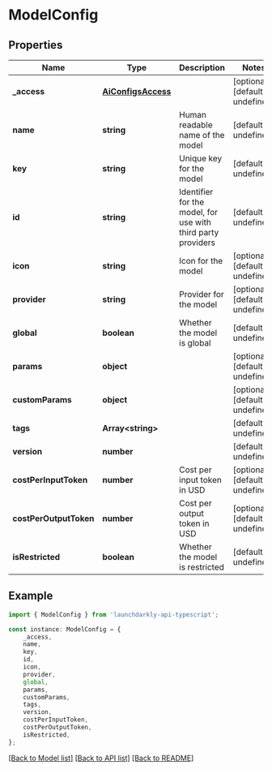 # ModelConfig


## Properties

Name | Type | Description | Notes
------------ | ------------- | ------------- | -------------
**_access** | [**AiConfigsAccess**](AiConfigsAccess.md) |  | [optional] [default to undefined]
**name** | **string** | Human readable name of the model | [default to undefined]
**key** | **string** | Unique key for the model | [default to undefined]
**id** | **string** | Identifier for the model, for use with third party providers | [default to undefined]
**icon** | **string** | Icon for the model | [optional] [default to undefined]
**provider** | **string** | Provider for the model | [optional] [default to undefined]
**global** | **boolean** | Whether the model is global | [default to undefined]
**params** | **object** |  | [optional] [default to undefined]
**customParams** | **object** |  | [optional] [default to undefined]
**tags** | **Array&lt;string&gt;** |  | [default to undefined]
**version** | **number** |  | [default to undefined]
**costPerInputToken** | **number** | Cost per input token in USD | [optional] [default to undefined]
**costPerOutputToken** | **number** | Cost per output token in USD | [optional] [default to undefined]
**isRestricted** | **boolean** | Whether the model is restricted | [default to undefined]

## Example

```typescript
import { ModelConfig } from 'launchdarkly-api-typescript';

const instance: ModelConfig = {
    _access,
    name,
    key,
    id,
    icon,
    provider,
    global,
    params,
    customParams,
    tags,
    version,
    costPerInputToken,
    costPerOutputToken,
    isRestricted,
};
```

[[Back to Model list]](../README.md#documentation-for-models) [[Back to API list]](../README.md#documentation-for-api-endpoints) [[Back to README]](../README.md)
